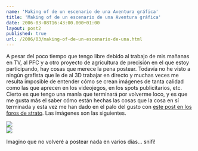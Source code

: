 ```yaml
---
name: 'Making of de un escenario de una Aventura gráfica'
title: 'Making of de un escenario de una Aventura gráfica'
date: 2006-03-08T16:43:00.000+01:00
layout: post2
published: true
url: /2006/03/making-of-de-un-escenario-de-una.html
---
```


A pesar del poco tiempo que tengo libre debido al trabajo de mis mañanas en TV, al PFC y a otro proyecto de agricultura de precisión en el que estoy participando, hay cosas que merece la pena postear. Todavía no he visto a ningún grafista que le de al 3D trabajar en directo y muchas veces me resulta imposible de entender cómo se crean imágenes de tanta calidad como las que aprecen en los videojegos, en los spots publicitarios, etc. Cierto es que tengo una manía que terminará por volverme loco, y es que me gusta más el saber cómo están hechas las cosas que la cosa en sí terminada y esta vez me han dado en el palo del gusto con [este post en los foros de strato](http://www.stratos-ad.com/forums/index.php?act=ST&f=39&t=6304&st=0&#entry72295). Las imágenes son las siguientes.  
  
![](http://totemgames2.iespana.es/p12d.JPG)  
![](http://totemgames2.iespana.es/p13d.JPG)  
  
Imagino que no volveré a postear nada en varios días... snifi!